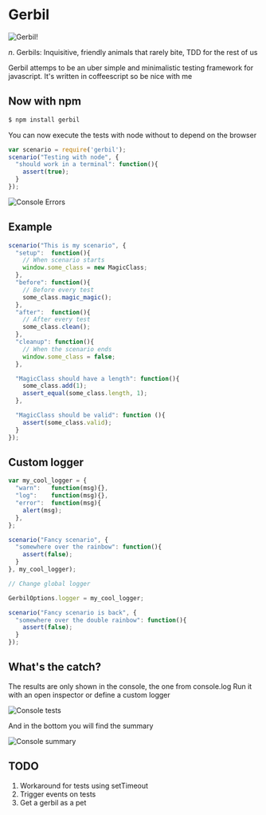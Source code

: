 # Gerbil

![Gerbil!](http://www.petsworld.co.uk/images/gerbil.jpg)

_n_. Gerbils: Inquisitive, friendly animals that rarely bite, TDD for the rest of us

Gerbil attemps to be an uber simple and minimalistic testing framework for javascript.
It's written in coffeescript so be nice with me

## Now with npm

```bash
$ npm install gerbil
```

You can now execute the tests with node without to depend on the browser

```javascript
var scenario = require('gerbil');
scenario("Testing with node", {
  "should work in a terminal": function(){
    assert(true);
  }
});
```

![Console Errors](https://img.skitch.com/20110905-en17r48a8p59rrx2crc15dqf6a.jpg)

## Example

```javascript
scenario("This is my scenario", {
  "setup":  function(){
    // When scenario starts
    window.some_class = new MagicClass;
  },
  "before": function(){
    // Before every test
    some_class.magic_magic();
  },
  "after":  function(){
    // After every test
    some_class.clean();
  },
  "cleanup": function(){
    // When the scenario ends
    window.some_class = false;
  },

  "MagicClass should have a length": function(){
    some_class.add(1);
    assert_equal(some_class.length, 1);
  },

  "MagicClass should be valid": function (){
    assert(some_class.valid);
  }
});
```

## Custom logger

```javascript
var my_cool_logger = {
  "warn":   function(msg){},
  "log":    function(msg){},
  "error":  function(msg){
    alert(msg);
  },
};

scenario("Fancy scenario", {
  "somewhere over the rainbow": function(){
    assert(false);
  }
}, my_cool_logger);

// Change global logger

GerbilOptions.logger = my_cool_logger;

scenario("Fancy scenario is back", {
  "somewhere over the double rainbow": function(){
    assert(false);
  }
});

```

## What's the catch?

The results are only shown in the console, the one from console.log
Run it with an open inspector or define a custom logger

![Console tests](https://img.skitch.com/20110803-ghqcq5urn8hx99n2s1u777hq58.jpg)

And in the bottom you will find the summary

![Console summary](https://img.skitch.com/20110803-ry5249hcg6n69y5gjfhaibgxj9.jpg)

## TODO
  1. Workaround for tests using setTimeout
  3. Trigger events on tests
  4. Get a gerbil as a pet
